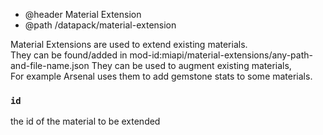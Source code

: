 * @header Material Extension
* @path /datapack/material-extension

Material Extensions are used to extend existing materials.  
They can be found/added in mod-id:miapi/material-extensions/any-path-and-file-name.json
They can be used to augment existing materials,  
For example Arsenal uses them to add gemstone stats to some materials.

### `id` 
the id of the material to be extended